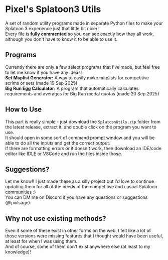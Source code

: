 # Pixel's Splatoon3 Utils

A set of random utility programs made in separate Python files to make your Splatoon 3 experience just that little bit nicer!  
Every file is **fully commented** so you can see exactly how they all work, although you don't have to know it to be able to use it.  

## Programs

Currently there are only a few select programs that I've made, but feel free to let me know if you have any ideas!  
**Set Maplist Generator:** A way to easily make maplists for competitive scrims or sets (made 19 Sep 2025)  
**Big Run Egg Calculator:** A program that automatically calculates requirements and averages for Big Run medal quotas (made 20 Sep 2025)  

## How to Use

This part is really simple - just download the `SplatoonUtils.zip` folder from the latest release, extract it, and double click on the program you want to use.  
It should open in some sort of command prompt window and you will be able to do all the inputs and get the correct output.  
If there are formatting errors or it doesn't work, then download an IDE/code editor like IDLE or VSCode and run the files inside those.  

## Suggestions?

Let me know!! I just made these as a silly project but I'd love to continue updating them for all of the needs of the competitive and casual Splatoon communities :)  
You can DM me on Discord if you have any questions or suggestions (@pixlsage).

## Why not use existing methods?

Even if some of these exist in other forms on the web, I felt like a lot of those versions were missing features that I thought would have been useful, at least for when I was using them.  
And of course, some of them don't exist anywhere else (at least to my knowledge)!

